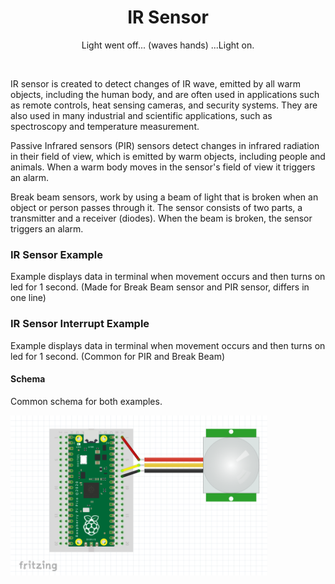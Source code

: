 <div align="center">
  <h1> IR Sensor </h1>
  <p> Light went off... (waves hands) ...Light on.</p>
</div>  
<br/>

IR sensor is created to detect changes of IR wave, emitted by all warm objects, including the human body, and are 
often used in applications such as remote controls, heat sensing cameras, and security systems. 
They are also used in many industrial and scientific applications, such as spectroscopy and temperature measurement.

Passive Infrared sensors (PIR) sensors detect changes in infrared radiation in their field of view,
which is emitted by warm objects, including people and animals. When a warm body moves in the sensor's field of view 
it triggers an alarm.

Break beam sensors, work by using a beam of light that is broken when an object or person passes through it. 
The sensor consists of two parts, a transmitter and a receiver (diodes). When the beam is broken, the sensor triggers an alarm.

### IR Sensor Example

Example displays data in terminal when movement occurs and then turns on led for 1 second.
(Made for Break Beam sensor and PIR sensor, differs in one line)

### IR Sensor Interrupt Example

Example displays data in terminal when movement occurs and then turns on led for 1 second.
(Common for PIR and Break Beam)

#### Schema

Common schema for both examples.

<img src="https://github.com/psp515/MicroPico/blob/IRQElements/images/ir_sensor/ex_schema.png" alt="schema" height=256/>
